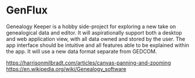 # GenFlux

Genealogy Keeper is a hobby side-project for exploring a new take on genealogical data and editor. It will aspirationally support both a desktop and web application view, with all data owned and stored by the user. The app interface should be intuitive and all features able to be explained within the app. It will use a new data format separate from GEDCOM.

https://harrisonmilbradt.com/articles/canvas-panning-and-zooming
https://en.wikipedia.org/wiki/Genealogy_software

